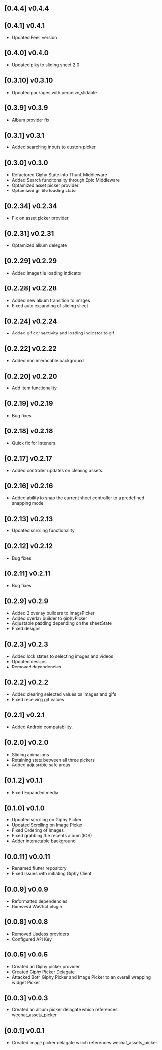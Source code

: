 
## [0.4.4] v0.4.4
## [0.4.1] v0.4.1

* Updated Feed version

## [0.4.0] v0.4.0

* Updated piky to sliding sheet 2.0

## [0.3.10] v0.3.10

* Updated packages with perceive_slidable

## [0.3.9] v0.3.9

* Album provider fix

## [0.3.1] v0.3.1

* Added searching inputs to custom picker

## [0.3.0] v0.3.0

* Refactored Giphy State into Thunk Middleware
* Added Search funcitonality through Epic Middleware
* Optamized asset picker provider
* Optamized gif tile loading state

## [0.2.34] v0.2.34

* Fix on asset picker provider

## [0.2.31] v0.2.31

* Optamized album delegate

## [0.2.29] v0.2.29

* Added image tile loading indicator

## [0.2.28] v0.2.28

* Added new album transition to images
* Fixed auto expanding of sliding sheet

## [0.2.24] v0.2.24

* Added gif connectivity and loading indicator to gif

## [0.2.22] v0.2.22

* Added non interacable background

## [0.2.20] v0.2.20

* Add item functionality

## [0.2.19] v0.2.19

* Bug fixes.

## [0.2.18] v0.2.18

* Quick fix for listeners.

## [0.2.17] v0.2.17

* Added controller updates on clearing assets.

## [0.2.16] v0.2.16

* Added ability to snap the current sheet controller to a predefined snapping mode.

## [0.2.13] v0.2.13

* Updated scrolling functionality

## [0.2.12] v0.2.12

* Bug fixes

## [0.2.11] v0.2.11

* Bug fixes

## [0.2.9] v0.2.9

* Added 2 overlay builders to ImagePicker
* Added overlay builder to giphyPicker
* Adjustable padding depending on the sheetState
* Fixed designs

## [0.2.3] v0.2.3

* Added lock states to selecting images and videos
* Updated designs
* Removed dependencies

## [0.2.2] v0.2.2

* Added clearing selected values on images and gifs
* Fixed receiving gif values

## [0.2.1] v0.2.1

* Added Android compatability.

## [0.2.0] v0.2.0

* Sliding animations
* Retaining state between all three pickers
* Added adjustable safe areas

## [0.1.2] v0.1.1

* Fixed Expanded media

## [0.1.0] v0.1.0

* Updated scrolling on Giphy Picker
* Updated Scrolling on Image Picker
* Fixed Ordering of Images
* Fixed grabbing the recents album (IOS)
* Adder interactable background

## [0.0.11] v0.0.11

* Renamed flutter repository
* Fixed Issues with initiating Giphy Client

## [0.0.9] v0.0.9

* Reformatted dependencies
* Removed WeChat plugin

## [0.0.8] v0.0.8

* Removed Useless providers
* Configured API Key

## [0.0.5] v0.0.5

* Created an Giphy picker provider
* Created Giphy Picker Delagate
* Attacked Both Giphy Picker and Image Picker to an overall wrapping widget Picker

## [0.0.3] v0.0.3

* Created an album picker delagate which references wechat_assets_picker

## [0.0.1] v0.0.1

* Created image picker delagate which references wechat_assets_picker